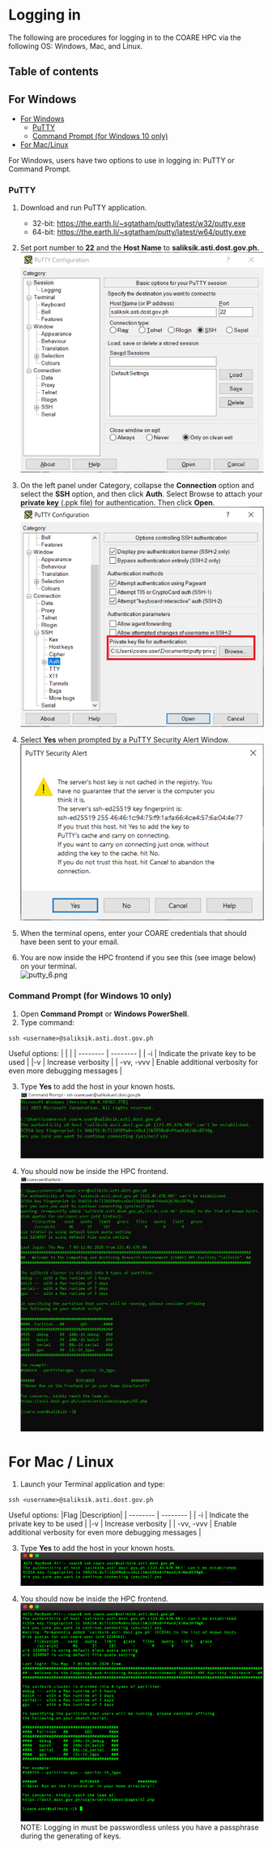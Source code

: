 # **Logging in**

The following are procedures for logging in to the COARE HPC via the following OS: Windows, Mac, and Linux.

## **Table of contents**

## **For Windows**

- [For Windows](#for-windows)
  - [PuTTY](#putty)
  - [Command Prompt (for Windows 10 only)](#command-prompt-for-windows-10-only)
- [For Mac/Linux](#for-mac--linux)

For Windows, users have two options to use in logging in: PuTTY or Command Prompt.

### **PuTTY**

1. Download and run PuTTY application.

   - 32-bit: https://the.earth.li/~sgtatham/putty/latest/w32/putty.exe
   - 64-bit: https://the.earth.li/~sgtatham/putty/latest/w64/putty.exe

2. Set port number to **22** and the **Host Name** to **saliksik.asti.dost.gov.ph.**  
   ![putty_2.png](/images%20for%20exercise/Part-1/putty_2.png)

3. On the left panel under Category, collapse the **Connection** option and select the **SSH** option, and then click **Auth**. Select Browse to attach your **private key** (.ppk file) for authentication. Then click **Open**.  
   ![putty_3.png](/images%20for%20exercise/Part-1/putty_3.png)

4. Select **Yes** when prompted by a PuTTY Security Alert Window.  
   ![putty_4.png](/images%20for%20exercise/Part-1/putty_4.png)

5. When the terminal opens, enter your COARE credentials that should have been sent to your email.

6. You are now inside the HPC frontend if you see this (see image below) on your terminal.  
   ![putty_6.png](/images%20for%20exercise/Part-1/putty_6.png)

### **Command Prompt (for Windows 10 only)**

1. Open **Command Prompt** or **Windows PowerShell**.
2. Type command:

```
ssh <username>@saliksik.asti.dost.gov.ph
```

Useful options:
| | |
| -------- | -------- |
| -i <private-keys> | Indicate the private key to be used |
|-v | Increase verbosity |
| -vv, -vvv | Enable additional verbosity for even more debugging messages |

3. Type **Yes** to add the host in your known hosts.  
   ![cmd_3.png](/images%20for%20exercise/Part-1/cmd_3.png)

4. You should now be inside the HPC frontend.  
   ![cmd_4.png](/images%20for%20exercise/Part-1/cmd_4.png)

# **For Mac / Linux**

1. Launch your Terminal application and type:

```
ssh <username>@saliksik.asti.dost.gov.ph
```

Useful options:
|Flag |Description|
| -------- | -------- |
| -i <private-keys> | Indicate the private key to be used |
|-v | Increase verbosity |
| -vv, -vvv | Enable additional verbosity for even more debugging messages |

3. Type **Yes** to add the host in your known hosts.  
   ![mac-linux_2.png](/images%20for%20exercise/Part-1/mac-linux_2.png)

4. You should now be inside the HPC frontend.  
    ![mac-linux_3.png](/images%20for%20exercise/Part-1/mac-linux_3.png)
   NOTE: Logging in must be passwordless unless you have a passphrase during the generating of keys.
